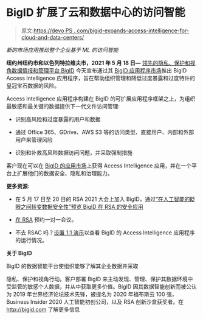 # BigID 扩展了云和数据中心的访问智能

> 原文:[https://devo PS . com/bigid-expands-access-intelligence-for-cloud-and-data-centers/](https://devops.com/bigid-expands-access-intelligence-for-cloud-and-data-centers/)

*新的市场应用推动整个企业基于 ML 的访问智能*

**纽约州纽约市和以色列特拉维夫市，2021 年 5 月 18 日—** [领先的隐私、保护和视角数据情报和管理平台 BigID](https://si14global-dot-yamm-track.appspot.com/Redirect?ukey=1km_8k05-AUVYeXfgIt8Z33kai3qHmHzMbSjXFP_3cdE-334201479&key=YAMMID-42866352&link=https%3A%2F%2Fbigid.com%2F) 今天宣布通过其 [BigID 应用程序市场](https://si14global-dot-yamm-track.appspot.com/Redirect?ukey=1km_8k05-AUVYeXfgIt8Z33kai3qHmHzMbSjXFP_3cdE-334201479&key=YAMMID-42866352&link=https%3A%2F%2Fmarketplace.bigid.com%2F)推出 BigID Access Intelligence 应用程序，旨在帮助组织管理和降低过度暴露和过度特许的皇冠宝石数据的风险。

Access Intelligence 应用程序构建在 BigID 的可扩展应用程序框架之上，为组织最敏感和最关键的数据提供下一代文件访问管理:

*   识别高风险和过度暴露的用户和数据

*   通过 Office 365、GDrive、AWS S3 等的访问类型、直接用户、内部和外部用户来管理风险

*   识别和补救高风险数据访问问题，并采取强制措施

客户现在可以在 [BigID 的应用市场](https://si14global-dot-yamm-track.appspot.com/Redirect?ukey=1km_8k05-AUVYeXfgIt8Z33kai3qHmHzMbSjXFP_3cdE-334201479&key=YAMMID-42866352&link=https%3A%2F%2Fmarketplace.bigid.com%2F)上获得 Access Intelligence 应用，并在一个平台上扩展他们的数据安全、隐私和治理能力。

**更多资源:**

*   在 5 月 17 日至 20 日的 RSA 2021 大会上加入 BigID，通过[“在人工智能的眨眼之间转变数据安全性”预览 BigID 在 RSA 的安全应用](https://si14global-dot-yamm-track.appspot.com/Redirect?ukey=1km_8k05-AUVYeXfgIt8Z33kai3qHmHzMbSjXFP_3cdE-334201479&key=YAMMID-42866352&link=https%3A%2F%2Fwww.rsaconference.com%2Fusa%3Futm_source%3Dlinkedin%26utm_medium%3Dorganic%26utm_campaign%3Devent-ad)

*   [在 RSA](https://si14global-dot-yamm-track.appspot.com/Redirect?ukey=1km_8k05-AUVYeXfgIt8Z33kai3qHmHzMbSjXFP_3cdE-334201479&key=YAMMID-42866352&link=https%3A%2F%2Fbigid.com%2Fmeet-bigid-at-rsa-conference%2F) 预约一对一会议。

*   不去 RSAC 吗？[设置 1:1 演示](https://si14global-dot-yamm-track.appspot.com/Redirect?ukey=1km_8k05-AUVYeXfgIt8Z33kai3qHmHzMbSjXFP_3cdE-334201479&key=YAMMID-42866352&link=https%3A%2F%2Fhome.bigid.com%2Fdemo%2F)以查看 BigID 的 Access Intelligence 应用程序的运行情况。

**关于 BigID**

BigID 的数据智能平台使组织能够了解其企业数据并采取

隐私、保护和视角行动。客户部署 BigID 来主动发现、管理、保护其数据环境中受监管的敏感个人数据，并从中获取更多价值。BigID 因其数据智能创新而被公认为 2019 年世界经济论坛技术先锋，被提名为 2020 年福布斯云 100 强，Business Insider 2020 人工智能初创公司，以及 RSA 创新沙盒获奖者。在 http://bigid.com 了解更多信息